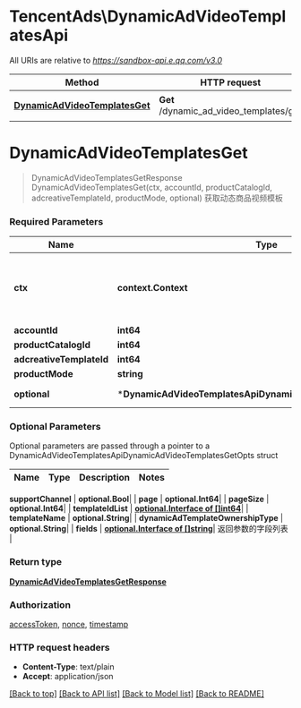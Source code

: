 # TencentAds\DynamicAdVideoTemplatesApi

All URIs are relative to *https://sandbox-api.e.qq.com/v3.0*

Method | HTTP request | Description
------------- | ------------- | -------------
[**DynamicAdVideoTemplatesGet**](DynamicAdVideoTemplatesApi.md#DynamicAdVideoTemplatesGet) | **Get** /dynamic_ad_video_templates/get | 获取动态商品视频模板


# **DynamicAdVideoTemplatesGet**
> DynamicAdVideoTemplatesGetResponse DynamicAdVideoTemplatesGet(ctx, accountId, productCatalogId, adcreativeTemplateId, productMode, optional)
获取动态商品视频模板

### Required Parameters

Name | Type | Description  | Notes
------------- | ------------- | ------------- | -------------
 **ctx** | **context.Context** | context for authentication, logging, cancellation, deadlines, tracing, etc.
  **accountId** | **int64**|  | 
  **productCatalogId** | **int64**|  | 
  **adcreativeTemplateId** | **int64**|  | 
  **productMode** | **string**|  | 
 **optional** | ***DynamicAdVideoTemplatesApiDynamicAdVideoTemplatesGetOpts** | optional parameters | nil if no parameters

### Optional Parameters
Optional parameters are passed through a pointer to a DynamicAdVideoTemplatesApiDynamicAdVideoTemplatesGetOpts struct

Name | Type | Description  | Notes
------------- | ------------- | ------------- | -------------




 **supportChannel** | **optional.Bool**|  | 
 **page** | **optional.Int64**|  | 
 **pageSize** | **optional.Int64**|  | 
 **templateIdList** | [**optional.Interface of []int64**](int64.md)|  | 
 **templateName** | **optional.String**|  | 
 **dynamicAdTemplateOwnershipType** | **optional.String**|  | 
 **fields** | [**optional.Interface of []string**](string.md)| 返回参数的字段列表 | 

### Return type

[**DynamicAdVideoTemplatesGetResponse**](DynamicAdVideoTemplatesGetResponse.md)

### Authorization

[accessToken](../README.md#accessToken), [nonce](../README.md#nonce), [timestamp](../README.md#timestamp)

### HTTP request headers

 - **Content-Type**: text/plain
 - **Accept**: application/json

[[Back to top]](#) [[Back to API list]](../README.md#documentation-for-api-endpoints) [[Back to Model list]](../README.md#documentation-for-models) [[Back to README]](../README.md)

